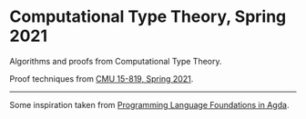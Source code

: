 # Computational Type Theory, Spring 2021
Algorithms and proofs from Computational Type Theory.

Proof techniques from [CMU 15-819, Spring 2021](http://www.cs.cmu.edu/~rwh/courses/chtt/).

---

Some inspiration taken from [Programming Language Foundations in Agda](https://plfa.github.io/).
